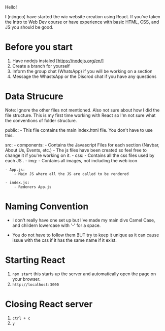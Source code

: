Hello!

I (njingco) have started the wic website creation using React. If you've taken the Intro to Web Dev course or have experience with basic HTML, CSS, and JS you should be good.

# Before you start

1. Have nodejs instaled [https://nodejs.org/en/]
2. Create a branch for yourself
3. Inform the group chat (WhatsApp) if you will be working on a section
4. Message the WhastsApp or the Discrod chat if you have any questions

# Data Strucure

Note: Ignore the other files not mentioned. Also not sure about how I did the file structure. This is my first time working with React so I'm not sure what the conventions of folder structure.

public: - This file contains the main index.html file. You don't have to use this.

src: - components: - Contains the Javascript Files for each section (Navbar, About Us, Events, etc.) - The js files have been created so feel free to change it if you're working on it. - css: - Contains all the css files used by each JS . - img: - Contains all images, not including the web icon

    - App.js:
        - Main JS where all the JS are called to be rendered

    - index.js:
        - Redeners App.js

# Naming Convention

- I don't really have one set up but I've made my main divs Camel Case, and childern lowercase with '-' for a space.

- You do not have to follow them BUT try to keep it unique as it can cause issue with the css if it has the same name if it exist.

# Starting React

1. `npm start` this starts up the server and automatically open the page on your browser.
2. `http://localhost:3000`

# Closing React server

1. `ctrl + c`
2. `y`
